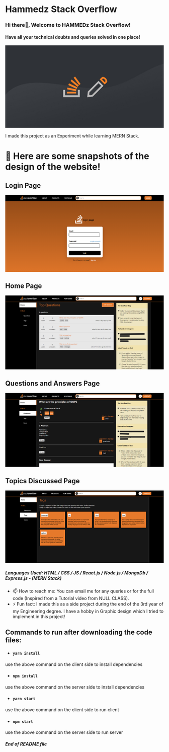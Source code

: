 # Hammedz Stack Overflow

### Hi there👋, Welcome to HAMMEDz Stack Overflow!
#### Have all your technical doubts and queries solved in one place!
![Banner](https://github.com/MuzzammilShah/Hammedz-Stack-Overflow/blob/f1426c20b36c299d08e44aa6e949363e4bed8641/SnapShots/stackoverflow-tech-hyme.jpg)

I made this project as an Experiment while learning MERN Stack. 

# 📖 Here are some snapshots of the design of the website!

## Login Page
![Login Page](https://github.com/MuzzammilShah/Hammedz-Stack-Overflow/blob/f1426c20b36c299d08e44aa6e949363e4bed8641/SnapShots/Screenshot%20(302).png)

## Home Page
![Home Page](https://github.com/MuzzammilShah/Hammedz-Stack-Overflow/blob/f1426c20b36c299d08e44aa6e949363e4bed8641/SnapShots/Screenshot%20(305).png)

## Questions and Answers Page
![QnA Page](https://github.com/MuzzammilShah/Hammedz-Stack-Overflow/blob/2e1a2f79856ebbbf99f5f3a31e2d6aefa3c31f45/SnapShots/Screenshot%20QnA.png)

## Topics Discussed Page
![Topics Page](https://github.com/MuzzammilShah/Hammedz-Stack-Overflow/blob/f1426c20b36c299d08e44aa6e949363e4bed8641/SnapShots/Screenshot%20(306).png)


##### Languages Used: HTML / CSS / JS / React.js / Node.js / MongoDb / Express.js - (MERN Stack)

- 📫 How to reach me: You can email me for any queries or for the full code (Inspired from a Tutorial video from NULL CLASS). 
- ⚡ Fun fact: I made this as a side project during the end of the 3rd year of my Engineering degree. I have a hobby in Graphic design which I tried to implement in this project!

## Commands to run after downloading the code files:
- #### `yarn install`
use the above command on the client side to install dependencies

- #### `npm install`
use the above command on the server side to install dependencies

- #### `yarn start`
use the above command on the client side to run client

- #### `npm start`
use the above command on the server side to run server

#### ***End of README file***
